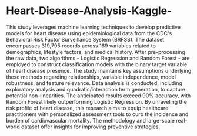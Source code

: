 # Heart-Disease-Analysis-Kaggle-

This study leverages machine learning techniques to develop predictive models for heart disease using epidemiological data from the CDC's Behavioral Risk Factor Surveillance System (BRFSS). The dataset encompasses 319,795 records across 169 variables related to demographics, lifestyle factors, and medical history. After pre-processing the raw data, two algorithms - Logistic Regression and Random Forest - are employed to construct classification models with the binary target variable of heart disease presence. The study maintains key assumptions underlying these methods regarding relationships, variable independence, model robustness, and feature relevance. Data analysis is conducted, including exploratory analysis and quadratic/interaction term generation, to capture potential non-linearities. The anticipated results exceed 90\% accuracy, with Random Forest likely outperforming Logistic Regression. By unraveling the risk profile of heart disease, this research aims to equip healthcare practitioners with personalized assessment tools to curb the incidence and burden of cardiovascular mortality. The methodology and large-scale real-world dataset offer insights for improving preventive strategies.
